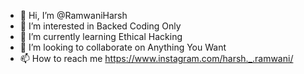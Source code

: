 - 👋 Hi, I’m @RamwaniHarsh
- 👀 I’m interested in Backed Coding Only
- 🌱 I’m currently learning Ethical Hacking
- 💞️ I’m looking to collaborate on Anything You Want
- 📫 How to reach me https://www.instagram.com/harsh._.ramwani/
